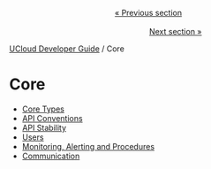 <p align='center'>
<a href='/docs/developer-guide/development/micro/README.md'>« Previous section</a>
&nbsp;&nbsp;&nbsp;&nbsp;&nbsp;&nbsp;&nbsp;&nbsp;&nbsp;&nbsp;&nbsp;&nbsp;&nbsp;&nbsp;&nbsp;&nbsp;&nbsp;&nbsp;&nbsp;&nbsp;&nbsp;&nbsp;&nbsp;&nbsp;&nbsp;&nbsp;&nbsp;&nbsp;&nbsp;&nbsp;&nbsp;&nbsp;&nbsp;&nbsp;&nbsp;&nbsp;&nbsp;&nbsp;&nbsp;&nbsp;&nbsp;&nbsp;&nbsp;&nbsp;&nbsp;&nbsp;&nbsp;&nbsp;&nbsp;&nbsp;&nbsp;&nbsp;&nbsp;&nbsp;&nbsp;&nbsp;&nbsp;&nbsp;&nbsp;&nbsp;&nbsp;&nbsp;&nbsp;&nbsp;&nbsp;&nbsp;&nbsp;&nbsp;&nbsp;&nbsp;&nbsp;&nbsp;&nbsp;&nbsp;&nbsp;&nbsp;&nbsp;&nbsp;&nbsp;&nbsp;&nbsp;&nbsp;&nbsp;&nbsp;&nbsp;&nbsp;&nbsp;&nbsp;&nbsp;&nbsp;&nbsp;&nbsp;&nbsp;&nbsp;&nbsp;&nbsp;&nbsp;&nbsp;&nbsp;&nbsp;&nbsp;&nbsp;&nbsp;&nbsp;&nbsp;&nbsp;&nbsp;&nbsp;&nbsp;&nbsp;&nbsp;&nbsp;&nbsp;&nbsp;&nbsp;&nbsp;&nbsp;&nbsp;&nbsp;&nbsp;&nbsp;&nbsp;&nbsp;&nbsp;&nbsp;&nbsp;&nbsp;&nbsp;&nbsp;&nbsp;&nbsp;&nbsp;&nbsp;&nbsp;&nbsp;&nbsp;&nbsp;&nbsp;&nbsp;&nbsp;&nbsp;&nbsp;&nbsp;&nbsp;&nbsp;&nbsp;&nbsp;&nbsp;&nbsp;&nbsp;&nbsp;&nbsp;&nbsp;<a href='/docs/developer-guide/core/types.md'>Next section »</a>
</p>


[UCloud Developer Guide](/docs/developer-guide/README.md) / Core
# Core

 - [Core Types](/docs/developer-guide/core/types.md)
 - [API Conventions](/docs/developer-guide/core/api-conventions.md)
 - [API Stability](/docs/developer-guide/core/api-stability.md)
 - [Users](/docs/developer-guide/core/users/README.md)
 - [Monitoring, Alerting and Procedures](/docs/developer-guide/core/monitoring/README.md)
 - [Communication](/docs/developer-guide/core/communication/README.md)
